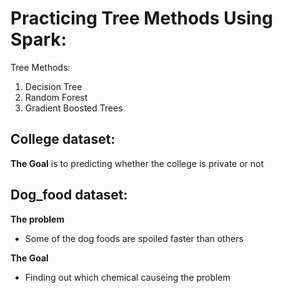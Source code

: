 # Practicing Tree Methods Using Spark: 

Tree Methods:
1. Decision Tree 
2. Random Forest 
3. Gradient Boosted Trees 


## College dataset:

**The Goal** is to predicting whether the college is private or not 

## Dog_food dataset:

**The problem** 

- Some of the dog foods are spoiled faster than others


**The Goal**

- Finding out which chemical causeing the problem 
